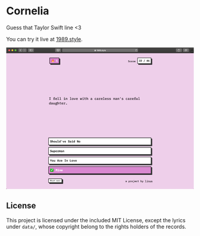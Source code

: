 # Cornelia

Guess that Taylor Swift line <3

You can try it live at [1989.style](https://1989.style).

![1989.style](static/1989.png)

## License

This project is licensed under the included MIT License, except the lyrics under `data/`, whose copyright belong to the rights holders of the records.

